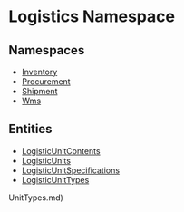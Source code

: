﻿---
uid: Logistics
---
# Logistics Namespace
## Namespaces
- [Inventory](Logistics.Inventory.md)  
- [Procurement](Logistics.Procurement.md)  
- [Shipment](Logistics.Shipment.md)  
- [Wms](Logistics.Wms.md)  

## Entities
- [LogisticUnitContents](Logistics.LogisticUnitContents.md)  
- [LogisticUnits](Logistics.LogisticUnits.md)  
- [LogisticUnitSpecifications](Logistics.LogisticUnitSpecifications.md)  
- [LogisticUnitTypes](Logistics.LogisticUnitTypes.md)  

UnitTypes.md)  

